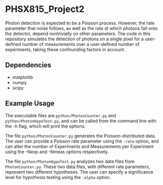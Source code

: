 # PHSX815_Project2

Photon detection is expected to be a Poisson process. However, the rate parameter that noise follows, as well as the rate at which photons fall onto the detector, depend nontrivially on other parameters. The code in this repository simulates the detection of photons on a single pixel for a user-defined number of measurements over a user-defined number of experiments, taking these confounding factors in account.

## Dependencies

- matplotlib
- numpy
- scipy

## Example Usage

The executable files are `python/PhotonCounter.py` and `python/PhotonHypoTest.py`, and can be called from the command line with the -h flag, which will print the options.

The file `python/PhotonCounter.py` generates the Poisson-distributed data. The user can provide a Poisson rate parameter using the `-rate` option, and can alter the number of Experiments and Measurements per Experiment using the -Nexp and -Nmeas options respectively.

The file `python/PhotonHypoTest.py` analyzes two data files from `PhotonCounter.py`. These two data files, with different rate parameters, represent two different hypotheses. The user can specify a significance level for hypothesis testing using the `-alpha` option.
